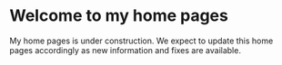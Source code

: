 # Welcome to my home pages

My home pages is under construction.
We expect to update this home pages accordingly as new information and fixes are available.